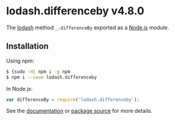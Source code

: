 # lodash.differenceby v4.8.0

The [lodash](https://lodash.com/) method `_.differenceBy` exported as a [Node.js](https://nodejs.org/) module.

## Installation

Using npm:
```bash
$ {sudo -H} npm i -g npm
$ npm i --save lodash.differenceby
```

In Node.js:
```js
var differenceBy = require('lodash.differenceby');
```

See the [documentation](https://lodash.com/docs#differenceBy) or [package source](https://github.com/lodash/lodash/blob/4.8.0-npm-packages/lodash.differenceby) for more details.
